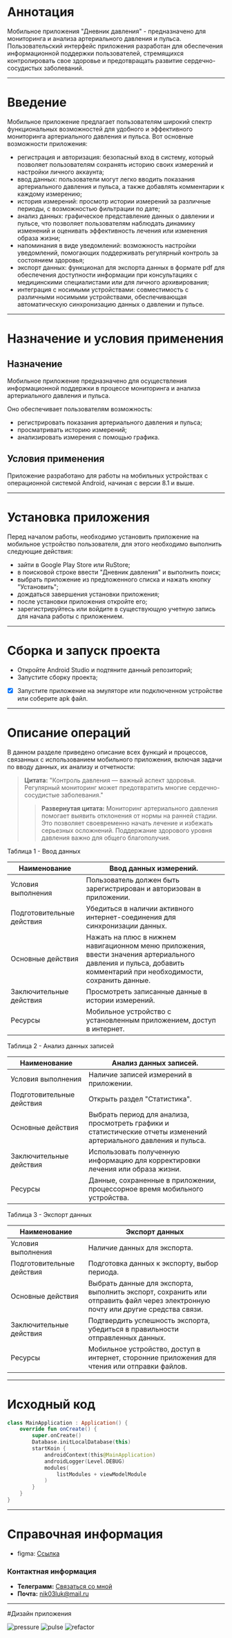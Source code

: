 # Аннотация

Мобильное приложения "Дневник давления" - предназначено для мониторинга и анализа артериального давления и пульса. Пользовательский интерфейс приложения разработан для обеспечения информационной поддержки пользователей, стремящихся контролировать свое здоровье и предотвращать развитие сердечно-сосудистых заболеваний.

---

# Введение

Мобильное приложение предлагает пользователям широкий спектр функциональных возможностей для удобного и эффективного мониторинга артериального давления и пульса. Вот основные возможности приложения:

- регистрация и авторизация: безопасный вход в систему, который позволяет пользователям сохранять историю своих измерений и настройки личного аккаунта;
- ввод данных: пользователи могут легко вводить показания артериального давления и пульса, а также добавлять комментарии к каждому измерению;
- история измерений: просмотр истории измерений за различные периоды, с возможностью фильтрации по дате;
- анализ данных: графическое представление данных о давлении и пульсе, что позволяет пользователям наблюдать динамику изменений и оценивать эффективность лечения или изменения образа жизни;
- напоминания в виде уведомлений: возможность настройки уведомлений, помогающих поддерживать регулярный контроль за состоянием здоровья;
- экспорт данных: функционал для экспорта данных в формате pdf для обеспечения доступности информации при консультациях с медицинскими специалистами или для личного архивирования;
- интеграция с носимыми устройствами: совместимость с различными носимыми устройствами, обеспечивающая автоматическую синхронизацию данных о давлении и пульсе.

---

# Назначение и условия применения

## Назначение

Мобильное приложение предназначено для осуществления информационной поддержки в процессе мониторинга и анализа артериального давления и пульса.

Оно обеспечивает пользователям возможность:

- регистрировать показания артериального давления и пульса;
- просматривать историю измерений;
- анализировать измерения с помощью графика.

## Условия применения

Приложение разработано для работы на мобильных устройствах с операционной системой Android, начиная с версии 8.1 и выше.

---

# Установка приложения

Перед началом работы, необходимо установить приложение на мобильное устройство пользователя, для этого необходимо выполнить следующие действия:

- зайти в Google Play Store или RuStore;
- в поисковой строке ввести "Дневник давления" и выполнить поиск;
- выбрать приложение из предложенного списка и нажать кнопку "Установить";
- дождаться завершения установки приложения;
- после установки приложения откройте его;
- зарегистрируйтесь или войдите в существующую учетную запись для начала работы с приложением.

---

# Сборка и запуск проекта

- Откройте Android Studio и подтяните данный репозиторий;
- Запустите сборку проекта;
- [x] Запустите приложение на эмуляторе или подключенном устройстве или соберите apk файл.

---

# Описание операций

В данном разделе приведено описание всех функций и процессов, связанных с использованием мобильного приложения, включая задачи по вводу данных, их анализу и отчетности:

> **Цитата:** "Контроль давления — важный аспект здоровья. Регулярный мониторинг может предотвратить многие сердечно-сосудистые заболевания."
> > **Развернутая цитата:** Мониторинг артериального давления помогает выявить отклонения от нормы на ранней стадии. Это позволяет своевременно начать лечение и избежать серьезных осложнений. Поддержание здорового уровня давления важно для общего благополучия.


Таблица 1 - Ввод данных

| Наименование | Ввод данных измерений. |
| --- | --- |
| Условия выполнения | Пользователь должен быть зарегистрирован и авторизован в приложении. |
| Подготовительные действия | Убедиться в наличии активного интернет-соединения для синхронизации данных. |
| Основные действия | Нажать на плюс в нижнем навигационном меню приложения, ввести значения артериального давления и пульса, добавить комментарий при необходимости, сохранить данные. |
| Заключительные действия | Просмотреть записанные данные в истории измерений. |
| Ресурсы | Мобильное устройство с установленным приложением, доступ в интернет. |

Таблица 2 - Анализ данных записей

| Наименование | Анализ данных записей. |
| --- | --- |
| Условия выполнения | Наличие записей измерений в приложении. |
| Подготовительные действия | Открыть раздел "Статистика". |
| Основные действия | Выбрать период для анализа, просмотреть графики и статистические отчеты изменений артериального давления и пульса. |
| Заключительные действия | Использовать полученную информацию для корректировки лечения или образа жизни. |
| Ресурсы | Данные, сохраненные в приложении, процессорное время мобильного устройства. |



Таблица 3 - Экспорт данных

| Наименование | Экспорт данных |
| --- | --- |
| Условия выполнения | Наличие данных для экспорта. |
| Подготовительные действия | Подготовка данных к экспорту, выбор периода. |
| Основные действия | Выбрать данные для экспорта, выполнить экспорт, сохранить или отправить файл через электронную почту или другие средства связи. |
| Заключительные действия | Подтвердить успешность экспорта, убедиться в правильности отправленных данных. |
| Ресурсы | Мобильное устройство, доступ в интернет, сторонние приложения для чтения или отправки файлов. |

---

# Исходный код

```kotlin
class MainApplication : Application() {
    override fun onCreate() {
        super.onCreate()
        Database.initLocalDatabase(this)
        startKoin {
            androidContext(this@MainApplication)
            androidLogger(Level.DEBUG)
            modules(
                listModules + viewModelModule
            )
        }
    }
}
```

---

# Справочная информация

- figma: [Ссылка](https://www.figma.com/file/R761olkpQUcA5dpASpZqVy/WearPressureDiary?type=design&node-id=0-1&t=MBhfrZdDRQFHB3JY-0)


### Контактная информация

- **Телеграмм:** [Связаться со мной](https://t.me/mrrobotee)
- **Почта:** <nik03luk@mail.ru>

---

#Дизайн приложения

![pressure](https://github.com/[username]/[reponame]/blob/[branch]/image.jpg?raw=true)
![pulse](https://github.com/[username]/[reponame]/blob/[branch]/image.jpg?raw=true)
![refactor](https://github.com/[username]/[reponame]/blob/[branch]/image.jpg?raw=true)